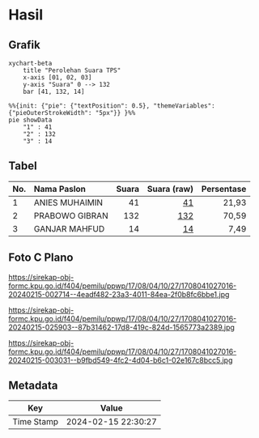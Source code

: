 # Hasil

## Grafik

```mermaid
xychart-beta
    title "Perolehan Suara TPS"
    x-axis [01, 02, 03]
    y-axis "Suara" 0 --> 132
    bar [41, 132, 14]
```

```mermaid
%%{init: {"pie": {"textPosition": 0.5}, "themeVariables": {"pieOuterStrokeWidth": "5px"}} }%%
pie showData
    "1" : 41
    "2" : 132
    "3" : 14
```

## Tabel

| No. | Nama Paslon    | Suara | Suara (raw) | Persentase |
|:--- |:-------------- | -----:| -----------:| ----------:|
| 1   | ANIES MUHAIMIN | 41    | [41][p-1]   | 21,93      |
| 2   | PRABOWO GIBRAN | 132   | [132][p-2]  | 70,59      |
| 3   | GANJAR MAHFUD  | 14    | [14][p-3]   | 7,49       |


[p-1]: https://github.com/gigit-pemilu/pemilu-2024-17-bengkulu/blob/main/pilpres/hitung-suara/sub/17-bengkulu/sub/08-kepahiang/sub/04-kepahiang/sub/1027-padang-lekat/sub/016-tps/sub/paslon-1.txt
[p-2]: https://github.com/gigit-pemilu/pemilu-2024-17-bengkulu/blob/main/pilpres/hitung-suara/sub/17-bengkulu/sub/08-kepahiang/sub/04-kepahiang/sub/1027-padang-lekat/sub/016-tps/sub/paslon-2.txt
[p-3]: https://github.com/gigit-pemilu/pemilu-2024-17-bengkulu/blob/main/pilpres/hitung-suara/sub/17-bengkulu/sub/08-kepahiang/sub/04-kepahiang/sub/1027-padang-lekat/sub/016-tps/sub/paslon-3.txt

## Foto C Plano

https://sirekap-obj-formc.kpu.go.id/f404/pemilu/ppwp/17/08/04/10/27/1708041027016-20240215-002714--4eadf482-23a3-4011-84ea-2f0b8fc6bbe1.jpg

https://sirekap-obj-formc.kpu.go.id/f404/pemilu/ppwp/17/08/04/10/27/1708041027016-20240215-025903--87b31462-17d8-419c-824d-1565773a2389.jpg

https://sirekap-obj-formc.kpu.go.id/f404/pemilu/ppwp/17/08/04/10/27/1708041027016-20240215-003031--b9fbd549-4fc2-4d04-b6c1-02e167c8bcc5.jpg


## Metadata

| Key        | Value               |
| ---------- | ------------------- |
| Time Stamp | 2024-02-15 22:30:27 |



